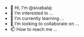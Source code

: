- 👋 Hi, I’m @sivabalaj
- 👀 I’m interested in ...
- 🌱 I’m currently learning ...
- 💞️ I’m looking to collaborate on ...
- 📫 How to reach me ...

<!---
sivabalaj/sivabalaj is a ✨ special ✨ repository because its `README.md` (this file) appears on your GitHub profile.
You can click the Preview link to take a look at your changes.
--->
